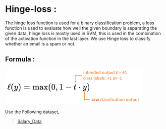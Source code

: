 # Hinge-loss : 

The hinge loss function is used for a binary classification problem, a loss function is used to evaluate how well the given boundary is separating the given data, 
hinge loss is mostly used in SVM, this is used in the combination of the activation function in the last layer. We use Hinge loss to classify whether an email is a spam 
or not.

## Formula :

![](https://github.com/DataScienceClub-AI-DS/Loss-Functions-Machine-Learning/blob/main/img/hinge_loss.png)

Use the Following dataset,
  > [Salary_Data](https://github.com/DataScienceClub-AI-DS/Mean-Square-Error/blob/main/Salary_Data.csv)
